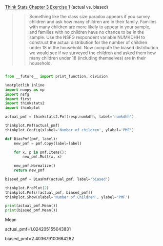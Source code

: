 [Think Stats Chapter 3 Exercise 1](http://greenteapress.com/thinkstats2/html/thinkstats2004.html#toc31) (actual vs. biased)

>>  Something like the class size paradox appears if you survey children and ask how many children are in their family. Families with many children are more likely to appear in your sample, and families with no children have no chance to be in the sample.
Use the NSFG respondent variable NUMKDHH to construct the actual distribution for the number of children under 18 in the household.
Now compute the biased distribution we would see if we surveyed the children and asked them how many children under 18 (including themselves) are in their household.

```python

from __future__ import print_function, division

%matplotlib inline
import numpy as np
import nsfg
import first
import thinkstats2
import thinkplot

actual_pmf = thinkstats2.Pmf(resp.numkdhh, label='numkdhh')

thinkplot.Pmf(actual_pmf)
thinkplot.Config(xlabel='Number of children', ylabel='PMF')

def BiasPmf(pmf, label):
    new_pmf = pmf.Copy(label=label)

    for x, p in pmf.Items():
        new_pmf.Mult(x, x)
        
    new_pmf.Normalize()
    return new_pmf

biased_pmf = BiasPmf(actual_pmf, label='biased')

thinkplot.PrePlot(2)
thinkplot.Pmfs([actual_pmf, biased_pmf])
thinkplot.Show(xlabel='Number of Children', ylabel='PMF')

print(actual_pmf.Mean())
print(biased_pmf.Mean())
```
Mean

actual_pmf=1.024205155043831

biased_pmf=2.403679100664282
